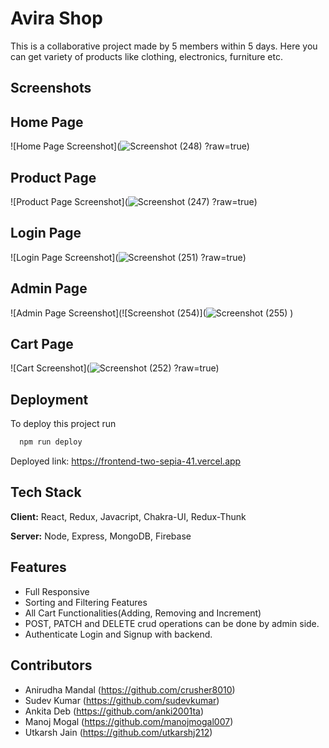 
# Avira Shop

This is a collaborative project made by 5 members within 5 days.
Here you can get variety of products like clothing, electronics, furniture etc.
 


## Screenshots

## Home Page
![Home Page Screenshot](![Screenshot (248)](https://user-images.githubusercontent.com/107462155/214114463-5e52bb02-1570-42e8-bf8e-5a048c0a1d2e.png)
?raw=true)

## Product Page
![Product Page Screenshot](![Screenshot (247)](https://user-images.githubusercontent.com/107462155/214114689-b99a83d1-b849-4593-9b0e-3f0b213c4cd3.png)
?raw=true)

## Login Page
![Login Page Screenshot](![Screenshot (251)](https://user-images.githubusercontent.com/107462155/214115043-6760c5f8-fedd-4b90-ac8c-a921dd5f9e0a.png)
?raw=true)

## Admin Page
![Admin Page Screenshot](![Screenshot (254)](![Screenshot (255)](https://user-images.githubusercontent.com/107462155/214115703-f38a82e2-37a6-4eba-84f7-d5e85a8d8a2d.png)
)

## Cart Page
![Cart Screenshot](![Screenshot (252)](https://user-images.githubusercontent.com/107462155/214115313-4c32bce6-c6c5-43d5-b9fe-b1fcb66f997e.png)
?raw=true)




## Deployment

To deploy this project run

```bash
  npm run deploy
```
Deployed link:
https://frontend-two-sepia-41.vercel.app


## Tech Stack

**Client:** React, Redux, Javacript, Chakra-UI, Redux-Thunk

**Server:** Node, Express, MongoDB, Firebase


## Features

- Full Responsive
- Sorting and Filtering Features
- All Cart Functionalities(Adding, Removing and Increment)
- POST, PATCH and DELETE crud operations can be done by admin side.
- Authenticate Login and Signup with backend.



## Contributors

- Anirudha Mandal (https://github.com/crusher8010)
- Sudev Kumar (https://github.com/sudevkumar)
- Ankita Deb (https://github.com/anki2001ta)
- Manoj Mogal (https://github.com/manojmogal007)
- Utkarsh Jain (https://github.com/utkarshj212)

